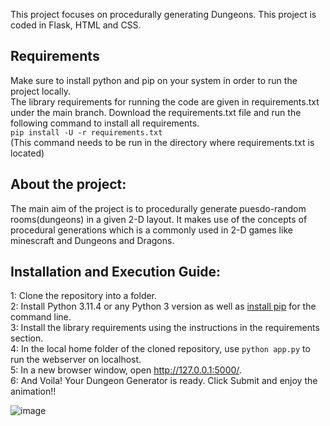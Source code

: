 This project focuses on procedurally generating Dungeons. This project is coded in Flask, HTML and CSS. <br />
## Requirements <br />
Make sure to install python and pip on your system in order to run the project locally. <br />
The library requirements for running the code are given in requirements.txt under the main branch. Download the requirements.txt file and run the following command to install all requirements. <br />
  `pip install -U -r requirements.txt`   
  (This command needs to be run in the directory where requirements.txt is located)

## About the project: <br />
The main aim of the project is to procedurally generate puesdo-random rooms(dungeons) in a given 2-D layout. It makes use of the concepts of procedural generations which is a commonly used in 2-D games like minescraft and Dungeons and Dragons.

## Installation and Execution Guide:  
1: Clone the repository into a folder.  
2: Install Python 3.11.4 or any Python 3 version as well as [install pip](https://pip.pypa.io/en/stable/installation/) for the command line.  
3: Install the library requirements using the instructions in the requirements section.  
4: In the local home folder of the cloned repository, use `python app.py` to run the webserver on localhost.  
5: In a new browser window, open http://127.0.0.1:5000/.  
6: And Voila! Your Dungeon Generator is ready. Click Submit and enjoy the animation!!

![image](https://github.com/sumedha-98/Dungeons/assets/67063451/95f2da28-ba41-4d99-9479-1ac9d4514781)

